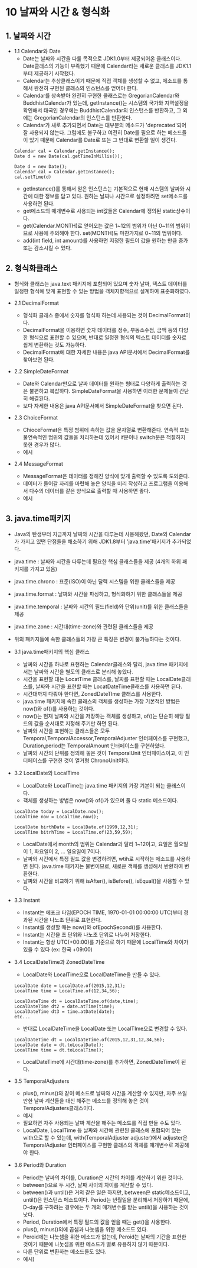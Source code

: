 # 10 날짜와 시간 & 형식화

## 1. 날짜와 시간

+ 1.1 Calendar와 Date
  + Date는 날짜와 시간을 다룰 목적으로 JDK1.0부터 제공되어온 클래스이다. Date클래스의 기능이 부족했기 때문에 Calendar라는 새로운 클래스를 JDK1.1부터 제공하기 시작했다.
  + Calendar는 추상클래스이기 때문에 직접 객체를 생성할 수 없고, 메소드를 통해서 완전히 구현된 클래스의 인스턴스를 얻어야 한다.
  + Calendar를 상속받아 완전히 구현한 클래스로는 GregorianCalendar와 BuddhistCalendar가 있는데, getInstance()는 시스템의 국가와 지역설정을 확인해서 태국인 경우에는 BuddhistCalendar의 인스턴스를 반환하고, 그 외에는 GregorianCalendar의 인스턴스를 반환한다.
  + Calendar가 새로 추가되면서 Date는 대부분의 메소드가 'deprecated'되어 잘 사용되지 않는다. 그럼에도 불구하고 여전히 Date를 필요로 하는 메소드들이 있기 때문에 Calendar를 Date로 또는 그 반대로 변환할 일이 생긴다.
  ```
  Calendar cal = Calendar.getInstance();
  Date d = new Date(cal.getTimeInMillis());

  Date d = new Date();
  Calendar cal = Calendar.getInstance();
  cal.setTime(d)
  ```
  + getInstance()를 통해서 얻은 인스턴스는 기본적으로 현재 시스템의 날짜와 시간에 대한 정보를 담고 있다. 원하는 날짜나 시간으로 설정하려면 set메소드를 사용하면 된다.
  + get메소드의 매개변수로 사용되는 int값들은 Calendar에 정의된 static상수이다.
  + get(Calendar.MONTH)로 얻어오는 값은 1~12의 범위가 아닌 0~11의 범위이므로 사용에 주의해야 한다. set(MONTH)도 마찬가지로 0~11의 범위이다.
  + add(int field, int amount)를 사용하면 지정한 필드이 값을 원하는 만큼 증가 또는 감소시킬 수 있다.


## 2. 형식화클래스
+ 형식화 클래스는 java.text 패키지에 포함되어 있으며 숫자 날짜, 텍스트 데이터를 일정한 형식에 맞게 표현할 수 있는 방법을 객체지향적으로 설계하여 표준화하였다.

+ 2.1 DecimalFormat
  + 형식화 클래스 중에서 숫자를 형식화 하는데 사용되는 것이 DecimalFormat이다.
  + DecimalFormat을 이용하면 숫자 데이터를 정수, 부동소수점, 금액 등의 다양한 형식으로 표현할 수 있으며, 반대로 일정한 형식의 텍스트 데이터를 숫자로 쉽게 변환하는 것도 가능하다.
  + DecimalFormat에 대한 자세한 내용은 java API문서에서 DecimalFormat를 찾아보면 된다.

+ 2.2 SimpleDateFormat
  + Date와 Calendar만으로 날짜 데이터를 원하는 형태로 다양하게 출력하는 것은 불편하고 복잡하다. SimpleDateFormat을 사용하면 이러한 문제들이 간단히 해결된다.
  + 보다 자세한 내용은 java API문서에서 SimpleDateFormat을 찾으면 된다.

+ 2.3 ChoiceFormat
  + ChioceFormat은 특정 범위에 속하는 값을 문자열로 변환해준다. 연속적 또는 불연속적인 범위의 값들을 처리하는데 있어서 if문이나 switch문은 적절하지 못한 경우가 많다.
  + 예시

+ 2.4 MessageFormat
  + MessageFormat은 데이터를 정해진 양식에 맞게 출력할 수 있도록 도와준다.
  + 데이터가 들어갈 자리를 마련해 놓은 양식을 미리 작성하고 프로그램을 이용해서 다수의 데이터를 같은 양식으로 출력할 때 사용하면 좋다.
  + 예시

## 3. java.time패키지
+ Java의 탄생부터 지금까지 날짜와 시간을 다루는데 사용해왔던, Date와 Calendar가 가지고 있떤 단점들을 해소하기 위해 JDK1.8부터 'java.time'패키지가 추가되었다.
+ java.time : 날짜와 시간을 다루는데 필요한 핵심 클래스들을 제공 (4개의 하위 패키지를 가지고 있음)
+ java.time.chrono : 표준(ISO)이 아닌 달력 시스템을 위한 클래스들을 제공
+ java.time.format : 날짜와 시간을 파싱하고, 형식화하기 위한 클래스들을 제공
+ java.time.temporal : 날짜와 시간의 필드(field)와 단위(unit)를 위한 클래스들을 제공
+ java.time.zone : 시간대(time-zone)와 관련된 클래스들을 제공
+ 위의 패키지들에 속한 클래스들의 가장 큰 특징은 변경이 불가능하다는 것이다.

+ 3.1 java.time패키지의 핵심 클래스
  + 날짜와 시간을 하나로 표현하는 Calendar클래스와 달리, java.time 패키지에서는 날짜와 시간을 별도의 클래스로 분리해 놓았다.
  + 시간을 표현할 대는 LocatTime 클래스를, 날짜를 표현할 때는 LocalDate클래스를, 날짜와 시간을 표현할 때는 LocatDateTime클래스를 사용하면 된다.
  + 시간대까지 다뤄야 한다면, ZonedDateTIme 클래스를 사용한다.
  + java.time 패키지에 속한 클래스의 객체를 생성하는 가장 기본적인 방법은 now()와 of()를 사용하는 것이다.
  + now()는 현재 날짜와 시간을 저장하는 객체를 생성하고, of()는 단순히 해당 필드의 값을 순서대로 지정해 주기만 하면 된다.
  + 날짜와 시간을 표현하는 클래스들은 모두 Temporal,TemporalAccessor,TemporalAdjuster 인터페이스를 구현했고, Duration,period는 TemporalAmount 인터페이스를 구현하였다.
  + 날짜와 시간의 단위를 정의해 놓은 것이 TemporalUnit 인터페이스이고, 이 인터페이스를 구현한 것이 열거형 ChronoUnit이다.

+ 3.2 LocalDate와 LocalTime
  + LocalDate와 LocalTime는 java.time 패키지의 가장 기본이 되는 클래스이다.
  + 객체를 생성하는 방법은 now()와 of()가 있으며 둘 다 static 메소드이다.
  ```
  LocalDate today = LocalDate.now();
  LocalTime now = LocalTime.now();

  LocalDate birthDate = LocalDate.of(1999,12,31);
  LocalTime bitrhTime = LocalTime.of(23,59,59);
  ```
  + LocalDate에서 month의 범위는 Calendar과 달리 1~12이고, 요일은 월요일이 1, 화요일이 2, ... 일요일이 7이다.
  + 날짜와 시간에서 특정 필드 값을 변경하려면, wtih로 시작하는 메소드를 사용하면 된다. java.time 패키지는 불변이므로, 새로운 객체를 생성해서 반환하여 변환한다.
  + 날짜와 시간을 비교하기 위해 isAfter(), isBefore(), isEqual()을 사용할 수 있다.

+ 3.3 Instant
  + Instant는 에포크 타임(EPOCH TIME, 1970-01-01 00:00:00 UTC)부터 경과된 시간을 나노초 단위로 표현한다.
  + Instant를 생성할 때는 now()와 ofEpochSecond()를 사용한다.
  + Instant는 시간을 초 단위와 나노초 단위로 나누어 저장한다.
  + Instant는 항상 UTC(+00:00)를 기준으로 하기 때문에 LocalTime와 차이가 있을 수 있다 (ex: 한국 +09:00)

+ 3.4 LocalDateTime과 ZonedDateTime
  + LocalDate와 LocalTime으로 LocalDateTime을 만들 수 있다.
  ```
  LocalDate date = LocalDate.of(2015,12,31);
  LocalTime time = LocalTime.of(12,34,56);

  LocalDateTime dt = LocalDateTime.of(date,time);
  LocalDateTime dt2 = date.atTime(time);
  LocalDateTime dt3 = time.atDate(date);
  etc...
  ```
  + 반대로 LocalDateTime을 LocalDate 또는 LocalTIme으로 변경할 수 있다.
  ```
  LocalDateTime dt = LocalDateTime.of(2015,12,31,12,34,56);
  LocalDate date = dt.toLocalDate();
  LocalTime time = dt.toLocalTime();
  ```
  + LocalDateTime에 시간대(time-zone)를 추가하면, ZonedDateTime이 된다.
 
+ 3.5 TemporalAdjusters
  + plus(), minus()와 같이 메소드로 날짜와 시간을 계산할 수 있지만, 자주 쓰일만한 날짜 계산들을 대신 해주는 메소드를 정의해 놓은 것이 TemporalAdjusters클래스이다.
  + 예시
  + 필요하면 자주 사용되는 날짜 계산을 해주는 메소드를 직접 만들 수도 있다.
  + LocalDate, LocalTime 등 날짜와 시간에 관련된 클래스에 포함되어 있는 with으로 할 수 있는데, with(TemporalAdjuster adjuster)에서 adjuster은 TemporalAdjuster 인터페이스를 구현한 클래스의 객체를 매개변수로 제공해야 한다.
 
+ 3.6 Period와 Duration
  + Period는 날짜의 차이를, Duration은 시간의 차이를 계산하기 위한 것이다.
  + between()으로 두 시간, 날짜 사이의 차이를 계산할 수 있다.
  + between()과 until()은 거의 같은 일은 하지만, between은 static메소드이고, until()은 인스턴스 메소드이다. Period는 년월일을 분리해서 저장하기 때문에, D-day를 구하려는 경우에는 두 개의 매개변수를 받는 until()을 사용하는 것이 낫다.
  + Period, Duration에서 특정 필드의 값을 얻을 때는 get()을 사용한다.
  + plus(), minus()외에 곱셈과 나눗셈을 위한 메소드도 있다.
  + Peroid에는 나눗셈을 위한 메소드가 없는데, Peroid는 날짜의 기간을 표현한 것이기 때문에 나눗셈을 위한 메소드가 별로 유용하지 않기 때문이다.
  + 다른 단위로 변환하는 메소드들도 있다.
  + 예시)
